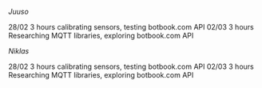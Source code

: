 *Juuso*

28/02 3 hours calibrating sensors, testing botbook.com API
02/03 3 hours Researching MQTT libraries, exploring botbook.com API

*Niklas*

28/02 3 hours calibrating sensors, testing botbook.com API
02/03 3 hours Researching MQTT libraries, exploring botbook.com API
